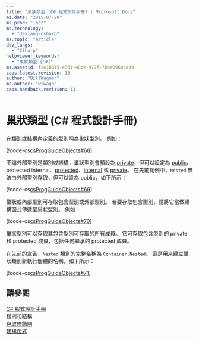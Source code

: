 ```yaml
---
title: "巢狀類型 (C# 程式設計手冊) | Microsoft Docs"
ms.date: "2015-07-20"
ms.prod: ".net"
ms.technology: 
  - "devlang-csharp"
ms.topic: "article"
dev_langs: 
  - "CSharp"
helpviewer_keywords: 
  - "巢狀類型 [C#]"
ms.assetid: f2e1b315-e3d1-48ce-977f-7bae0960ba99
caps.latest.revision: 13
author: "BillWagner"
ms.author: "wiwagn"
caps.handback.revision: 13
---
```

# 巢狀類型 (C# 程式設計手冊)
在[類別](../../../csharp/language-reference/keywords/class.md)或[結構](../../../csharp/language-reference/keywords/struct.md)內定義的型別稱為巢狀型別。  例如：  
  
 [!code-cs[csProgGuideObjects#68](../../../csharp/programming-guide/classes-and-structs/codesnippet/CSharp/nested-types_1.cs)]  
  
 不論外部型別是類別或結構，巢狀型別會預設為 [private](../../../csharp/language-reference/keywords/private.md)，但可以設定為 [public](../../../csharp/language-reference/keywords/public.md)、protected internal、[protected](../../../csharp/language-reference/keywords/protected.md)、[internal](../../../csharp/language-reference/keywords/internal.md) 或 [private](../../../csharp/language-reference/keywords/private.md)。  在先前範例中，`Nested` 無法由外部型別存取，但可以設為 public，如下所示：  
  
 [!code-cs[csProgGuideObjects#69](../../../csharp/programming-guide/classes-and-structs/codesnippet/CSharp/nested-types_2.cs)]  
  
 巢狀或內部型別可存取包含型別或外部型別。  若要存取包含型別，請將它當做建構函式傳遞至巢狀型別。  例如：  
  
 [!code-cs[csProgGuideObjects#70](../../../csharp/programming-guide/classes-and-structs/codesnippet/CSharp/nested-types_3.cs)]  
  
 巢狀型別可以存取其包含型別可存取的所有成員。  它可存取包含型別的 private 和 protected 成員，包括任何繼承的 protected 成員。  
  
 在先前的宣告，`Nested` 類別的完整名稱為 `Container.Nested`。  這是用來建立巢狀類別新執行個體的名稱，如下所示：  
  
 [!code-cs[csProgGuideObjects#71](../../../csharp/programming-guide/classes-and-structs/codesnippet/CSharp/nested-types_4.cs)]  
  
## 請參閱  
 [C\# 程式設計手冊](../../../csharp/programming-guide/index.md)   
 [類別和結構](../../../csharp/programming-guide/classes-and-structs/index.md)   
 [存取修飾詞](../../../csharp/programming-guide/classes-and-structs/access-modifiers.md)   
 [建構函式](../../../csharp/programming-guide/classes-and-structs/constructors.md)